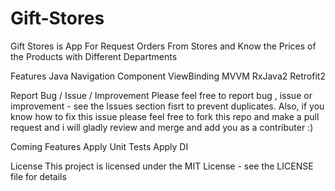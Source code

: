 # Gift-Stores

 Gift Stores is App For Request Orders From Stores and Know the Prices of the Products with Different Departments 

Features
 Java
 Navigation Component
 ViewBinding
 MVVM
 RxJava2
 Retrofit2
 
Report Bug / Issue / Improvement
Please feel free to report bug , issue or improvement - see the Issues section fisrt to prevent duplicates. Also, if you know how to fix this issue please feel free to fork this repo and make a pull request and i will gladly review and merge and add you as a contributer :)

Coming Features
 Apply Unit Tests
 Apply DI

License
This project is licensed under the MIT License - see the LICENSE file for details

